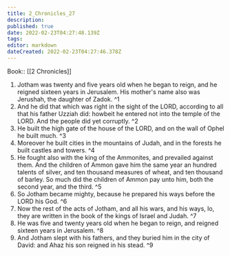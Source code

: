 ```yaml
---
title: 2_Chronicles_27
description: 
published: true
date: 2022-02-23T04:27:48.139Z
tags: 
editor: markdown
dateCreated: 2022-02-23T04:27:46.378Z
---
```


 Book:: [[2 Chronicles]]
 1. Jotham was twenty and five years old when he began to reign, and he reigned sixteen years in Jerusalem. His mother's name also was Jerushah, the daughter of Zadok. ^1
 2. And he did that which was right in the sight of the LORD, according to all that his father Uzziah did: howbeit he entered not into the temple of the LORD. And the people did yet corruptly. ^2
 3. He built the high gate of the house of the LORD, and on the wall of Ophel he built much. ^3
 4. Moreover he built cities in the mountains of Judah, and in the forests he built castles and towers. ^4
 5. He fought also with the king of the Ammonites, and prevailed against them. And the children of Ammon gave him the same year an hundred talents of silver, and ten thousand measures of wheat, and ten thousand of barley. So much did the children of Ammon pay unto him, both the second year, and the third. ^5
 6. So Jotham became mighty, because he prepared his ways before the LORD his God. ^6
 7. Now the rest of the acts of Jotham, and all his wars, and his ways, lo, they are written in the book of the kings of Israel and Judah. ^7
 8. He was five and twenty years old when he began to reign, and reigned sixteen years in Jerusalem. ^8
 9. And Jotham slept with his fathers, and they buried him in the city of David: and Ahaz his son reigned in his stead. ^9
